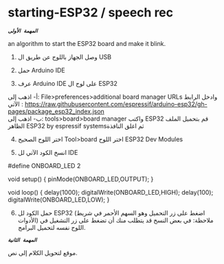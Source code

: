 # starting-ESP32 / speech rec

**_`المهمة الأولى`_**


an algorithm to start the ESP32 board and make it blink. 
1.	وصل الجهاز باللوح عن طريق ال USB


2.	حمل Arduino IDE


3. عرف Arduino IDE على لوح ال ESP32


أ‌-	اذهب إلى: File>preferences>additional board manager URLs
وادخل الرابط الآتي : 
https://raw.githubusercontent.com/espressif/arduino-esp32/gh-pages/package_esp32_index.json  
ب‌-	اذهب إلى: tools>board>board manager
        واكتب ESP32 قم بتحميل الملف الظاهر  ESP32 by espressif systemsثم اغلق النافذة
 
4.	اختر اللوح الصحيح 
Tool>board اختر اللوح ESP32 Dev Modules
 
5.	انسخ الكود الآتي لل IDE

#define ONBOARD_LED  2

void setup() {
  pinMode(ONBOARD_LED,OUTPUT);
}

void loop() {
  delay(1000);
  digitalWrite(ONBOARD_LED,HIGH);
  delay(100);
  digitalWrite(ONBOARD_LED,LOW);
}

6.	حمل الكود لل  ESP32 
(اضغط على زر التحميل وهو السهم الأحمر في شريط الأدوات)
ملاحظة: في بعض النسخ قد يتطلب منك أن تضغط على زر التشغيل في اللوح نفسه لتحميل البرامج.


**_`المهمة الثانية`_**

موقع لتحويل الكلام إلى نص.
